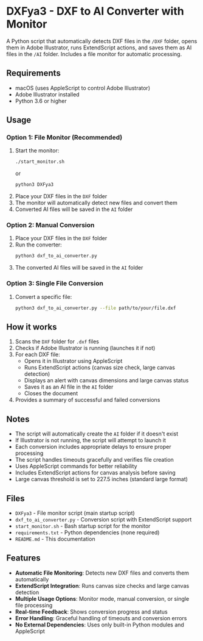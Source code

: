 # DXFya3 - DXF to AI Converter with Monitor

A Python script that automatically detects DXF files in the `/DXF` folder, opens them in Adobe Illustrator, runs ExtendScript actions, and saves them as AI files in the `/AI` folder. Includes a file monitor for automatic processing.

## Requirements

- macOS (uses AppleScript to control Adobe Illustrator)
- Adobe Illustrator installed
- Python 3.6 or higher

## Usage

### Option 1: File Monitor (Recommended)
1. Start the monitor:
   ```bash
   ./start_monitor.sh
   ```
   or
   ```bash
   python3 DXFya3
   ```
2. Place your DXF files in the `DXF` folder
3. The monitor will automatically detect new files and convert them
4. Converted AI files will be saved in the `AI` folder

### Option 2: Manual Conversion
1. Place your DXF files in the `DXF` folder
2. Run the converter:
   ```bash
   python3 dxf_to_ai_converter.py
   ```
3. The converted AI files will be saved in the `AI` folder

### Option 3: Single File Conversion
1. Convert a specific file:
   ```bash
   python3 dxf_to_ai_converter.py --file path/to/your/file.dxf
   ```

## How it works

1. Scans the `DXF` folder for `.dxf` files
2. Checks if Adobe Illustrator is running (launches it if not)
3. For each DXF file:
   - Opens it in Illustrator using AppleScript
   - Runs ExtendScript actions (canvas size check, large canvas detection)
   - Displays an alert with canvas dimensions and large canvas status
   - Saves it as an AI file in the `AI` folder
   - Closes the document
4. Provides a summary of successful and failed conversions

## Notes

- The script will automatically create the `AI` folder if it doesn't exist
- If Illustrator is not running, the script will attempt to launch it
- Each conversion includes appropriate delays to ensure proper processing
- The script handles timeouts gracefully and verifies file creation
- Uses AppleScript commands for better reliability
- Includes ExtendScript actions for canvas analysis before saving
- Large canvas threshold is set to 227.5 inches (standard large format)

## Files

- `DXFya3` - File monitor script (main startup script)
- `dxf_to_ai_converter.py` - Conversion script with ExtendScript support
- `start_monitor.sh` - Bash startup script for the monitor
- `requirements.txt` - Python dependencies (none required)
- `README.md` - This documentation

## Features

- **Automatic File Monitoring**: Detects new DXF files and converts them automatically
- **ExtendScript Integration**: Runs canvas size checks and large canvas detection
- **Multiple Usage Options**: Monitor mode, manual conversion, or single file processing
- **Real-time Feedback**: Shows conversion progress and status
- **Error Handling**: Graceful handling of timeouts and conversion errors
- **No External Dependencies**: Uses only built-in Python modules and AppleScript

